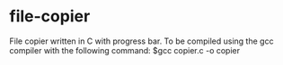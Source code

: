 # file-copier
File copier written in C with progress bar.
To be compiled using the gcc compiler with the following command: $gcc copier.c -o copier
